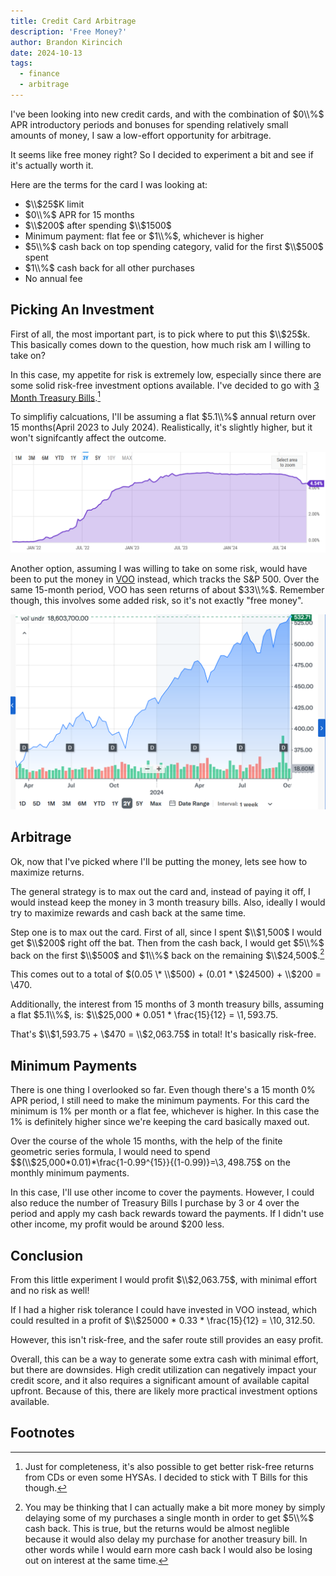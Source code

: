 ```yaml
---
title: Credit Card Arbitrage
description: 'Free Money?'
author: Brandon Kirincich
date: 2024-10-13
tags:
  - finance
  - arbitrage
---
```



<!-- https://www.citi.com/credit-cards/citi-custom-cash-credit-card -->

I've been looking into new credit cards, and with the combination of $0\\%$ APR introductory periods and bonuses for spending relatively small amounts of money, I saw a low-effort opportunity for arbitrage.

It seems like free money right? So I decided to experiment a bit and see if it's actually worth it.

Here are the terms for the card I was looking at:

- $\\$25$K limit
- $0\\%$ APR for 15 months
- $\\$200$ after spending $\\$1500$
- Minimum payment: flat fee or $1\\%$, whichever is higher
- $5\\%$ cash back on top spending category, valid for the first $\\$500$ spent
- $1\\%$ cash back for all other purchases
- No annual fee

## Picking An Investment

First of all, the most important part, is to pick where to put this $\\$25$k. This basically comes down to the question, how much risk am I willing to take on?

In this case, my appetite for risk is extremely low, especially since there are some solid risk-free investment options available. I've decided to go with [3 Month Treasury Bills](https://www.investopedia.com/terms/t/treasurybill.asp).[^1]

To simplifiy calcuations, I'll be assuming a flat $5.1\\%$ annual return over 15 months(April 2023 to July 2024). Realistically, it's slightly higher, but it won't signifcantly affect the outcome.

![3 Month T Bill Rate](cc_arb_t_bill_rate.png)

Another option, assuming I was willing to take on some risk, would have been to put the money in [VOO](https://finance.yahoo.com/quote/VOO/) instead, which tracks the S&P 500. Over the same 15-month period, VOO has seen returns of about $33\\%$. Remember though, this involves some added risk, so it's not exactly "free money".

![VOO](cc_arb_voo.png)

## Arbitrage

Ok, now that I've picked where I'll be putting the money, lets see how to maximize returns.

The general strategy is to max out the card and, instead of paying it off, I would instead keep the money in 3 month treasury bills. Also, ideally I would try to maximize rewards and cash back at the same time.

Step one is to max out the card. First of all, since I spent $\\$1,500$ I would get $\\$200$ right off the bat. Then from the cash back, I would get $5\\%$ back on the first $\\$500$ and $1\\%$ back on the remaining $\\$24,500$.[^2]

This comes out to a total of $(0.05 \* \\$500) + (0.01 \* \\$24500) + \\$200 = \\$470$.

Additionally, the interest from 15 months of 3 month treasury bills, assuming a flat $5.1\\%$, is: $\\$25,000 \* 0.051 \* \\frac{15}{12} = \\$1,593.75$.

That's $\\$1,593.75 + \\$470 = \\$2,063.75$ in total! It's basically risk-free.

## Minimum Payments

There is one thing I overlooked so far. Even though there's a 15 month 0% APR period, I still need to make the minimum payments. For this card the minimum is 1% per month or a flat fee, whichever is higher. In this case the 1% is definitely higher since we're keeping the card basically maxed out.

Over the course of the whole 15 months, with the help of the finite geometric series formula, I would need to spend $$(\\$25,000\*0.01)\*\\frac{1-0.99^{15}}{(1-0.99)}=\\$3,498.75$$ on the monthly minimum payments.

In this case, I'll use other income to cover the payments. However, I could also reduce the number of Treasury Bills I purchase by 3 or 4 over the period and apply my cash back rewards toward the payments. If I didn't use other income, my profit would be around $200 less.

## Conclusion

From this little experiment I would profit $\\$2,063.75$, with minimal effort and no risk as well!

If I had a higher risk tolerance I could have invested in VOO instead, which could resulted in a profit of $\\$25000 \* 0.33 \* \\frac{15}{12} = \\$10,312.50$.

However, this isn't risk-free, and the safer route still provides an easy profit.

Overall, this can be a way to generate some extra cash with minimal effort, but there are downsides. High credit utilization can negatively impact your credit score, and it also requires a significant amount of available capital upfront. Because of this, there are likely more practical investment options available.

## Footnotes

[^1]: Just for completeness, it's also possible to get better risk-free returns from CDs or even some HYSAs. I decided to stick with T Bills for this though.

[^2]: You may be thinking that I can actually make a bit more money by simply delaying some of my purchases a single month in order to get $5\\%$ cash back. This is true, but the returns would be almost neglible because it would also delay my purchase for another treasury bill. In other words while I would earn more cash back I would also be losing out on interest at the same time.
